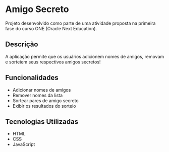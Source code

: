 # Amigo Secreto

Projeto desenvolvido como parte de uma atividade proposta na primeira fase do curso ONE (Oracle Next Education).

## Descrição

A aplicação permite que os usuários adicionem nomes de amigos, removam e sorteiem seus respectivos amigos secretos!

## Funcionalidades

- Adicionar nomes de amigos
- Remover nomes da lista
- Sortear pares de amigo secreto
- Exibir os resultados do sorteio

## Tecnologias Utilizadas

- HTML
- CSS
- JavaScript


